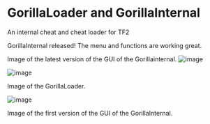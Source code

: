 # GorillaLoader and GorillaInternal
An internal cheat and cheat loader for TF2

GorillaInternal released! The menu and functions are working great.

Image of the latest version of the GUI of the Gorillainternal.
![image](https://github.com/FUFUGUA/GorillaLoader/assets/97225465/6be82c32-1fed-4c4a-802e-55ec46d4c131)

![image](https://github.com/FUFUGUA/GorillaLoader/assets/97225465/b9aa6274-fb3f-460e-bfc4-7a2771db5eea)

Image of the GorillaLoader.

![image](https://github.com/FUFUGUA/GorillaLoader/assets/97225465/d60ede75-e914-4168-8a29-94fb1f71b02d)

Image of the first version of the GUI of the GorillaInternal.




